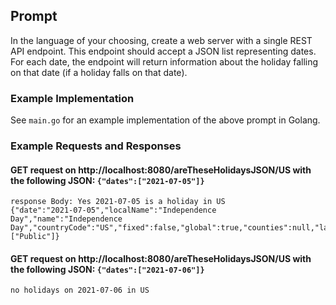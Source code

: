 ## Prompt

In the language of your choosing, create a web server with a single REST API endpoint. This endpoint should accept a JSON list representing dates. For each date, the endpoint will return information about the holiday falling on that date (if a holiday falls on that date).

### Example Implementation

See `main.go` for an example implementation of the above prompt in Golang.

### Example Requests and Responses
#### GET request on http://localhost:8080/areTheseHolidaysJSON/US with the following JSON: `{"dates":["2021-07-05"]}`

```shell
response Body: Yes 2021-07-05 is a holiday in US
{"date":"2021-07-05","localName":"Independence Day","name":"Independence Day","countryCode":"US","fixed":false,"global":true,"counties":null,"launchYear":null,"types":["Public"]}
```

#### GET request on http://localhost:8080/areTheseHolidaysJSON/US with the following JSON: `{"dates":["2021-07-06"]}`

```shell
no holidays on 2021-07-06 in US
```